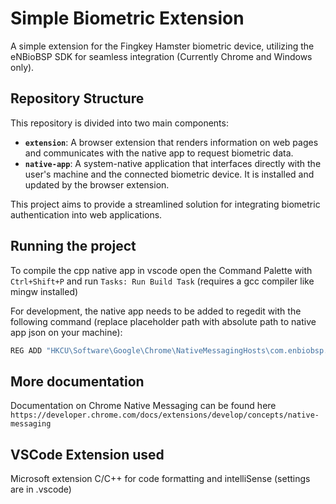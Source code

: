# Simple Biometric Extension

A simple extension for the Fingkey Hamster biometric device, utilizing the eNBioBSP SDK for seamless integration (Currently Chrome and Windows only).

## Repository Structure

This repository is divided into two main components:

- **`extension`**: A browser extension that renders information on web pages and communicates with the native app to request biometric data.
- **`native-app`**: A system-native application that interfaces directly with the user's machine and the connected biometric device. It is installed and updated by the browser extension.

This project aims to provide a streamlined solution for integrating biometric authentication into web applications.

## Running the project

To compile the cpp native app in vscode open the Command Palette with `Ctrl+Shift+P` and run `Tasks: Run Build Task` (requires a gcc compiler like mingw installed)

For development, the native app needs to be added to regedit with the following command (replace placeholder path with absolute path to native app json on your machine):

```bash
REG ADD "HKCU\Software\Google\Chrome\NativeMessagingHosts\com.enbiobsp.simple_biometric_native" /ve /t REG_SZ /d "C:\path\to\nmh-manifest.json" /f
```

## More documentation

Documentation on Chrome Native Messaging can be found here `https://developer.chrome.com/docs/extensions/develop/concepts/native-messaging`

## VSCode Extension used

Microsoft extension C/C++ for code formatting and intelliSense (settings are in .vscode)
